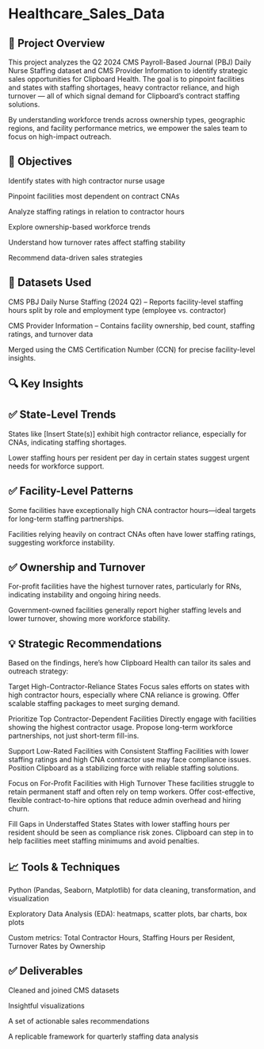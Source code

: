 # Healthcare_Sales_Data

## 🧠 Project Overview
This project analyzes the Q2 2024 CMS Payroll-Based Journal (PBJ) Daily Nurse Staffing dataset and CMS Provider Information to identify strategic sales opportunities for Clipboard Health. The goal is to pinpoint facilities and states with staffing shortages, heavy contractor reliance, and high turnover — all of which signal demand for Clipboard’s contract staffing solutions.

By understanding workforce trends across ownership types, geographic regions, and facility performance metrics, we empower the sales team to focus on high-impact outreach.

## 🎯 Objectives
Identify states with high contractor nurse usage

Pinpoint facilities most dependent on contract CNAs

Analyze staffing ratings in relation to contractor hours

Explore ownership-based workforce trends

Understand how turnover rates affect staffing stability

Recommend data-driven sales strategies

## 📂 Datasets Used
CMS PBJ Daily Nurse Staffing (2024 Q2) – Reports facility-level staffing hours split by role and employment type (employee vs. contractor)

CMS Provider Information – Contains facility ownership, bed count, staffing ratings, and turnover data

Merged using the CMS Certification Number (CCN) for precise facility-level insights.

## 🔍 Key Insights
## ✅ State-Level Trends
States like [Insert State(s)] exhibit high contractor reliance, especially for CNAs, indicating staffing shortages.

Lower staffing hours per resident per day in certain states suggest urgent needs for workforce support.

## ✅ Facility-Level Patterns
Some facilities have exceptionally high CNA contractor hours—ideal targets for long-term staffing partnerships.

Facilities relying heavily on contract CNAs often have lower staffing ratings, suggesting workforce instability.

## ✅ Ownership and Turnover
For-profit facilities have the highest turnover rates, particularly for RNs, indicating instability and ongoing hiring needs.

Government-owned facilities generally report higher staffing levels and lower turnover, showing more workforce stability.

## 💡 Strategic Recommendations
Based on the findings, here’s how Clipboard Health can tailor its sales and outreach strategy:

Target High-Contractor-Reliance States
Focus sales efforts on states with high contractor hours, especially where CNA reliance is growing. Offer scalable staffing packages to meet surging demand.

Prioritize Top Contractor-Dependent Facilities
Directly engage with facilities showing the highest contractor usage. Propose long-term workforce partnerships, not just short-term fill-ins.

Support Low-Rated Facilities with Consistent Staffing
Facilities with lower staffing ratings and high CNA contractor use may face compliance issues. Position Clipboard as a stabilizing force with reliable staffing solutions.

Focus on For-Profit Facilities with High Turnover
These facilities struggle to retain permanent staff and often rely on temp workers. Offer cost-effective, flexible contract-to-hire options that reduce admin overhead and hiring churn.

Fill Gaps in Understaffed States
States with lower staffing hours per resident should be seen as compliance risk zones. Clipboard can step in to help facilities meet staffing minimums and avoid penalties.

## 📈 Tools & Techniques
Python (Pandas, Seaborn, Matplotlib) for data cleaning, transformation, and visualization

Exploratory Data Analysis (EDA): heatmaps, scatter plots, bar charts, box plots

Custom metrics: Total Contractor Hours, Staffing Hours per Resident, Turnover Rates by Ownership

## ✅ Deliverables
Cleaned and joined CMS datasets

Insightful visualizations

A set of actionable sales recommendations

A replicable framework for quarterly staffing data analysis
